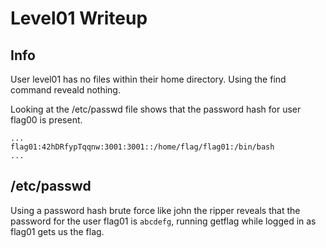 # Level01 Writeup
 
## Info

User level01 has no files within their home directory. Using the find command reveald nothing.
 
Looking at the /etc/passwd file shows that the password hash for user flag00 is present.
```
...
flag01:42hDRfypTqqnw:3001:3001::/home/flag/flag01:/bin/bash
...
```

## /etc/passwd

Using a password hash brute force like john the ripper reveals that the password for the user flag01 is `abcdefg`, running getflag while logged in as flag01 gets us the flag.

